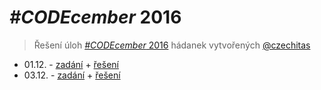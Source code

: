 # *#CODEcember* 2016
> Řešení úloh [*#CODEcember* 2016](https://www.facebook.com/events/584080195131169/) hádanek vytvořených [@czechitas](https://github.com/czechitas)

* 01.12. - [zadání](https://www.facebook.com/events/584080195131169/permalink/584437195095469/) + [řešení](./01.js)
* 03.12. - [zadání](https://www.facebook.com/events/584080195131169/permalink/585484461657409/) + [řešení](./02.js)
